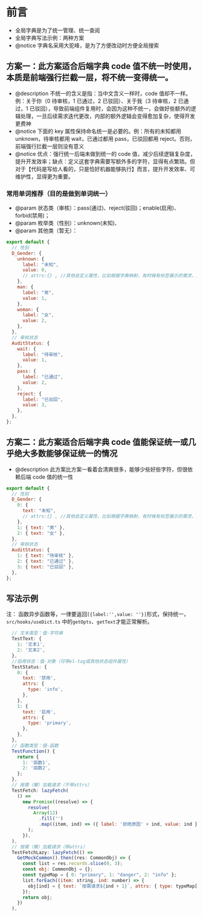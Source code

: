 # 前言

- 全局字典是为了统一管理、统一查阅
- 全局字典写法示例：两种方案
- @notice 字典名采用大驼峰，是为了方便改动时方便全局搜索

## 方案一：此方案适合后端字典 code 值不统一时使用，本质是前端强行拦截一层，将不统一变得统一。

- @description 不统一的含义是指：当中文含义一样时，code 值却不一样。例：关于你（0 待审核，1 已通过，2 已驳回）、关于我（3 待审核，2 已通过，1 已驳回），导致前端组件复用时，会因为这种不统一，会做好些额外的逻辑处理，一旦后续需求迭代更改，内部的额外逻辑会变得愈加复杂，使得开发更费神
- @notice 下面的 key 属性保持命名统一是必要的。例：所有的未知都用 unknown，待审核都用 wait，已通过都用 pass，已驳回都用 reject。否则，前端强行拦截一层则没有意义
- @notice 优点：强行统一后端未做到统一的 code 值，减少后续逻辑复杂度，提升开发效率；缺点：定义这套字典需要写额外多的字符，显得有点繁琐。但对于【代码是写给人看的，只是恰好机器能够执行】而言，提升开发效率、可维护性，显得更为重要。

### 常用单词推荐（目的是做到单词统一）

- @param 状态类（审核）：pass(通过)、reject(驳回)；enable(启用)、forbid(禁用)；
- @param 枚举类（性别）：unknown(未知)、
- @param 其他类（暂无）：

```js
export default {
  // 性别
  D_Gender: {
    unknown: {
      label: "未知",
      value: 0,
      // attrs:{} , //其他自定义属性，比如根据字典映射，有时候有标签展示的需求，对应的标签颜色风格，可在此处定义
    },
    man: {
      label: "男",
      value: 1,
    },
    woman: {
      label: "女",
      value: 2,
    },
  },
  // 审核状态
  AuditStatus: {
    wait: {
      label: "待审核",
      value: 1,
    },
    pass: {
      label: "已通过",
      value: 2,
    },
    reject: {
      label: "已驳回",
      value: 3,
    },
  },
};
```

## 方案二：此方案适合后端字典 code 值能保证统一或几乎绝大多数能够保证统一的情况

- @description 此方案比方案一看着会清爽很多，能够少些好些字符，但很依赖后端 code 值的统一性

```js
export default {
  // 性别
  D_Gender: {
    0: {
      text: "未知",
      // attrs:{} , //其他自定义属性，比如根据字典映射，有时候有标签展示的需求，对应的标签颜色风格，可在此处定义
    },
    1: { text: "男" },
    2: { text: "女" },
  },
  // 审核状态
  AuditStatus: {
    1: { text: "待审核" },
    2: { text: "已通过" },
    3: { text: "已驳回" },
  },
};
```

## 写法示例

注： 函数异步函数等，一律要返回`[{label:'',value: ''}]`形式，保持统一，`src/hooks/useDict.ts` 中的`getOpts`、`getText`才能正常解析。

```js
  // 文本类型：值-字符串
  TestText: {
    1: '文本1',
    2: '文本2',
  },
  //启用状态：值-对象（可带el-tag或其他状态组件属性）
  TestStatus: {
    0: {
      text: '禁用',
      attrs: {
        type: 'info',
      },
    },
    1: {
      text: '启用',
      attrs: {
        type: 'primary',
      },
    },
  },
  // 函数类型：值-函数
  TestFunction() {
    return {
      1: '函数1',
      2: '函数2',
    };
  },
  // 按需（懒）加载请求（不带attrs）
  TestFetch: lazyFetch(
    () =>
      new Promise((resolve) => {
        resolve(
          Array(12)
            .fill('')
            .map((item, ind) => ({ label: '拒绝原因' + ind, value: ind })),
        );
      }),
  ),
  // 按需（懒）加载请求（带attrs）
  TestFetchLazy: lazyFetch(() =>
    GetMockCommon().then((res: CommonObj) => {
      const list = res.records.slice(0, 3);
      const obj: CommonObj = {};
      const typeMap = { 0: "primary", 1: "danger", 2: "info" };
      list.forEach((item: string, ind: number) => {
        obj[ind] = { text: `按需请求${ind + 1}`, attrs: { type: typeMap[ind] } };
      });
      return obj;
    })
  ),
```
